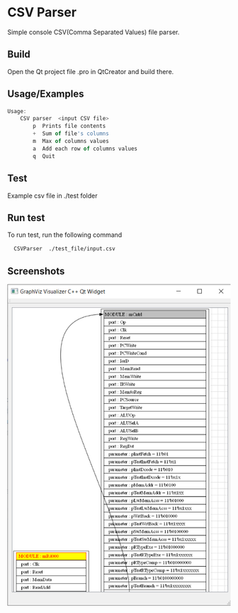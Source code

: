 
# CSV Parser

Simple console CSV(Comma Separated Values) file parser.


## Build
Open the Qt project file .pro in QtCreator and build there.

## Usage/Examples

```javascript
Usage:
    CSV parser  <input CSV file>
        p  Prints file contents
        +  Sum of file's columns
        m  Max of columns values
        a  Add each row of columns values
        q  Quit
```


## Test

Example csv file in ./test folder


## Run test

To run test, run the following command

```bash
  CSVParser  ./test_file/input.csv
```
## Screenshots

![Alt text](/test_file/printscreen_Graphwiz.png?raw=true "Optional Title")
